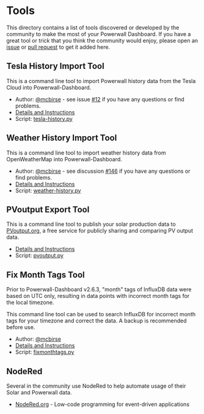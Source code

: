 # Tools

This directory contains a list of tools discovered or developed by the community to make the most of your Powerwall Dashboard. If you have a great tool or trick that you think the community would enjoy, please open an [issue](https://github.com/jasonacox/Powerwall-Dashboard/issues) or [pull request](https://github.com/jasonacox/Powerwall-Dashboard/pulls) to get it added here.

## Tesla History Import Tool

This is a command line tool to import Powerwall history data from the Tesla Cloud into Powerwall-Dashboard.

* Author: [@mcbirse](https://github.com/mcbirse) - see issue [#12](https://github.com/jasonacox/Powerwall-Dashboard/issues/12) if you have any questions or find problems.
* [Details and Instructions](https://github.com/jasonacox/Powerwall-Dashboard/blob/main/tools/tesla-history/)
* Script: [tesla-history.py](https://github.com/jasonacox/Powerwall-Dashboard/blob/main/tools/tesla-history/tesla-history.py)

## Weather History Import Tool

This is a command line tool to import weather history data from OpenWeatherMap into Powerwall-Dashboard.

* Author: [@mcbirse](https://github.com/mcbirse) - see discussion [#146](https://github.com/jasonacox/Powerwall-Dashboard/discussions/146) if you have any questions or find problems.
* [Details and Instructions](https://github.com/jasonacox/Powerwall-Dashboard/blob/main/tools/weather-history/)
* Script: [weather-history.py](https://github.com/jasonacox/Powerwall-Dashboard/blob/main/tools/weather-history/weather-history.py)

## PVoutput Export Tool

This is a command line tool to publish your solar production data to [PVoutput.org](https://pvoutput.org/), a free service for publicly sharing and comparing PV output data.

* [Details and Instructions](https://github.com/jasonacox/Powerwall-Dashboard/blob/main/tools/pvoutput/)
* Script: [pvoutput.py](https://github.com/jasonacox/Powerwall-Dashboard/blob/main/tools/pvoutput/pvoutput.py)

## Fix Month Tags Tool

Prior to Powerwall-Dashboard v2.6.3, "month" tags of InfluxDB data were based on UTC only, resulting in data points with incorrect month tags for the local timezone.

This command line tool can be used to search InfluxDB for incorrect month tags for your timezone and correct the data. A backup is recommended before use.

* Author: [@mcbirse](https://github.com/mcbirse)
* [Details and Instructions](https://github.com/jasonacox/Powerwall-Dashboard/blob/main/tools/fixmonthtags/)
* Script: [fixmonthtags.py](https://github.com/jasonacox/Powerwall-Dashboard/blob/main/tools/fixmonthtags/fixmonthtags.py)

## NodeRed

Several in the community use NodeRed to help automate usage of their Solar and Powerwall data.

* [NodeRed.org](https://nodered.org/) - Low-code programming for event-driven applications
